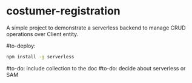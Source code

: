 # costumer-registration

A simple project to demonstrate a serverless backend to manage CRUD operations over Client entity.

#to-deploy:

```bash
npm install -g serverless
```

#to-do: include collection to the doc
#to-do: decide about serverless or SAM
